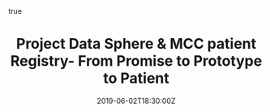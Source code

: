 ---
abstract: 
address:
  city: Chicago
  country: United States
  postcode: ""
  region: Ilinois
  street: 
all_day: false
authors:  
- admin
date: "2019-06-02T18:30:00Z"
date_end: "2019-06-02T19:00:00Z"
event: Merkel Cell Carcinoma Interest Group Meeting Conference
event_url: 
featured: false
image:
  caption: 'Image credit: [**Unsplash**](https://unsplash.com/photos/bzdhc5b3Bxs)'
  focal_point: Right
links:
- icon: twitter
  icon_pack: fab
  name: Follow
  url: https://twitter.com/Dave_M_Miller
location: Skin Cancer Outcomes Consortium
math: true
projects:
- mcc-registry
publishDate: "2019-11-04T00:00:00Z"
slides: ""
summary: 
tags: 
- Patient Registries
title: Project Data Sphere & MCC patient Registry- From Promise to Prototype to Patient
url_code: ""
url_pdf: ""
url_slides: "slides/SCOUT Talk 6-2-19.pdf"
url_video: ""
---